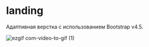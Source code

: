 # landing
Aдаптивная верстка с использованием Bootstrap v4.5.

![ezgif com-video-to-gif (1)](https://user-images.githubusercontent.com/68824725/94014271-f7684300-fdb3-11ea-8b94-078cbc37eaf7.gif)
